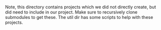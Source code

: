 Note, this directory contains projects which we did not directly create, but did need to include in our project.
Make sure to recursively clone submodules to get these.
The util dir has some scripts to help with these projects.

